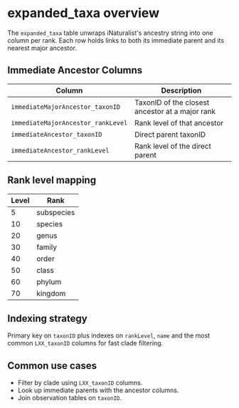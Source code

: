 # expanded_taxa overview

The `expanded_taxa` table unwraps iNaturalist's ancestry string into one column
per rank. Each row holds links to both its immediate parent and its nearest major
ancestor.

## Immediate Ancestor Columns

| Column | Description |
|---|---|
| `immediateMajorAncestor_taxonID` | TaxonID of the closest ancestor at a major rank |
| `immediateMajorAncestor_rankLevel` | Rank level of that ancestor |
| `immediateAncestor_taxonID` | Direct parent taxonID |
| `immediateAncestor_rankLevel` | Rank level of the direct parent |

## Rank level mapping

| Level | Rank |
|---|---|
| 5 | subspecies |
| 10 | species |
| 20 | genus |
| 30 | family |
| 40 | order |
| 50 | class |
| 60 | phylum |
| 70 | kingdom |

## Indexing strategy

Primary key on `taxonID` plus indexes on `rankLevel`, `name` and the most common
`LXX_taxonID` columns for fast clade filtering.

## Common use cases

* Filter by clade using `LXX_taxonID` columns.
* Look up immediate parents with the ancestor columns.
* Join observation tables on `taxonID`.

